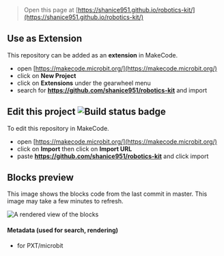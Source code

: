 
> Open this page at [https://shanice951.github.io/robotics-kit/](https://shanice951.github.io/robotics-kit/)

## Use as Extension

This repository can be added as an **extension** in MakeCode.

* open [https://makecode.microbit.org/](https://makecode.microbit.org/)
* click on **New Project**
* click on **Extensions** under the gearwheel menu
* search for **https://github.com/shanice951/robotics-kit** and import

## Edit this project ![Build status badge](https://github.com/shanice951/robotics-kit/workflows/MakeCode/badge.svg)

To edit this repository in MakeCode.

* open [https://makecode.microbit.org/](https://makecode.microbit.org/)
* click on **Import** then click on **Import URL**
* paste **https://github.com/shanice951/robotics-kit** and click import

## Blocks preview

This image shows the blocks code from the last commit in master.
This image may take a few minutes to refresh.

![A rendered view of the blocks](https://github.com/shanice951/robotics-kit/raw/master/.github/makecode/blocks.png)

#### Metadata (used for search, rendering)

* for PXT/microbit
<script src="https://makecode.com/gh-pages-embed.js"></script><script>makeCodeRender("{{ site.makecode.home_url }}", "{{ site.github.owner_name }}/{{ site.github.repository_name }}");</script>
